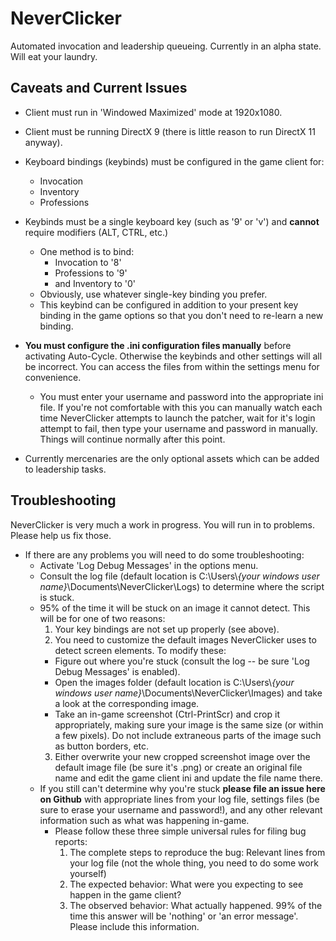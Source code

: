 ﻿# NeverClicker
Automated invocation and leadership queueing. Currently in an alpha state. Will eat your laundry.

## Caveats and Current Issues
- Client must run in 'Windowed Maximized' mode at 1920x1080.
- Client must be running DirectX 9 (there is little reason to run DirectX 11 anyway).
- Keyboard bindings (keybinds) must be configured in the game client for:
  - Invocation
  - Inventory
  - Professions
- Keybinds must be a single keyboard key (such as '9' or 'v') and **cannot** require modifiers (ALT, CTRL, etc.)
  - One method is to bind:
    - Invocation to '8'
	- Professions to '9'
	- and Inventory to '0'
  - Obviously, use whatever single-key binding you prefer.
  - This keybind can be configured in addition to your present key binding in the game options so that you don't need to re-learn a new binding.
  
- **You must configure the .ini configuration files manually** before activating Auto-Cycle. Otherwise the keybinds and other settings will all be incorrect. You can access the files from within the settings menu for convenience. 
  - You must enter your username and password into the appropriate ini file. If you're not comfortable with this you can manually watch each time NeverClicker attempts to launch the patcher, wait for it's login attempt to fail, then type your username and password in manually. Things will continue normally after this point.

- Currently mercenaries are the only optional assets which can be added to leadership tasks.

## Troubleshooting
NeverClicker is very much a work in progress. You will run in to problems. Please help us fix those.

- If there are any problems you will need to do some troubleshooting:
  - Activate 'Log Debug Messages' in the options menu.
  - Consult the log file (default location is C:\Users\\*{your windows user name}*\Documents\NeverClicker\Logs) to determine where the script is stuck.
  - 95% of the time it will be stuck on an image it cannot detect. This will be for one of two reasons:
    1. Your key bindings are not set up properly (see above).
	2. You need to customize the default images NeverClicker uses to detect screen elements. To modify these:
	  * Figure out where you're stuck (consult the log -- be sure 'Log Debug Messages' is enabled).
	  * Open the images folder (default location is C:\Users\\*{your windows user name}*\Documents\NeverClicker\Images) and take a look at the corresponding image.
	  * Take an in-game screenshot (Ctrl-PrintScr) and crop it appropriately, making sure your image is the same size (or within a few pixels). Do not include extraneous parts of the image such as button borders, etc.
	3. Either overwrite your new cropped screenshot image over the default image file (be sure it's .png) or create an original file name and edit the game client ini and update the file name there.
  - If you still can't determine why you're stuck **please file an issue here on Github** with appropriate lines from your log file, settings files (be sure to erase your username and password!), and any other relevant information such as what was happening in-game.
    - Please follow these three simple universal rules for filing bug reports:
	  1. The complete steps to reproduce the bug: Relevant lines from your log file (not the whole thing, you need to do some work yourself)
      2. The expected behavior: What were you expecting to see happen in the game client?
      3. The observed behavior: What actually happened. 99% of the time this answer will be 'nothing' or 'an error message'. Please include this information.
  
	
  

